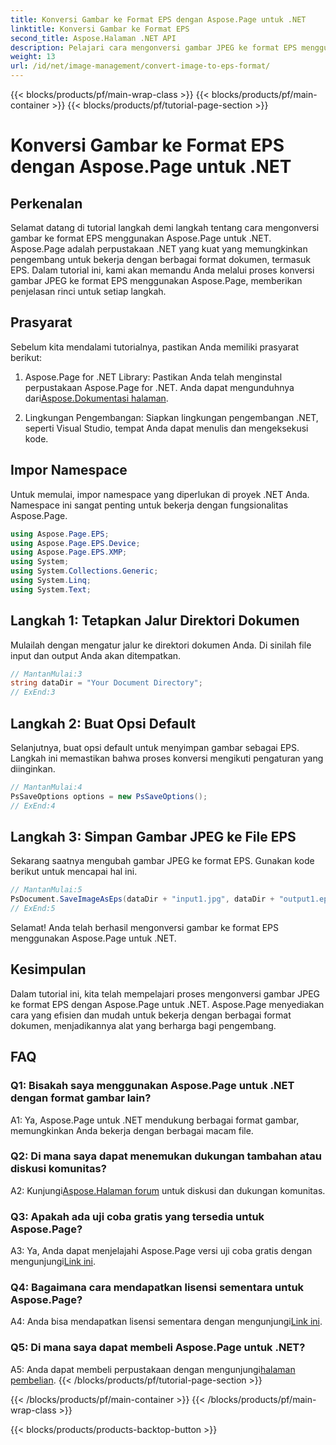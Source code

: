```yaml
---
title: Konversi Gambar ke Format EPS dengan Aspose.Page untuk .NET
linktitle: Konversi Gambar ke Format EPS
second_title: Aspose.Halaman .NET API
description: Pelajari cara mengonversi gambar JPEG ke format EPS menggunakan Aspose.Page untuk .NET. Panduan komprehensif dengan petunjuk langkah demi langkah.
weight: 13
url: /id/net/image-management/convert-image-to-eps-format/
---
```


{{< blocks/products/pf/main-wrap-class >}}
{{< blocks/products/pf/main-container >}}
{{< blocks/products/pf/tutorial-page-section >}}

# Konversi Gambar ke Format EPS dengan Aspose.Page untuk .NET

## Perkenalan

Selamat datang di tutorial langkah demi langkah tentang cara mengonversi gambar ke format EPS menggunakan Aspose.Page untuk .NET. Aspose.Page adalah perpustakaan .NET yang kuat yang memungkinkan pengembang untuk bekerja dengan berbagai format dokumen, termasuk EPS. Dalam tutorial ini, kami akan memandu Anda melalui proses konversi gambar JPEG ke format EPS menggunakan Aspose.Page, memberikan penjelasan rinci untuk setiap langkah.

## Prasyarat

Sebelum kita mendalami tutorialnya, pastikan Anda memiliki prasyarat berikut:

1.  Aspose.Page for .NET Library: Pastikan Anda telah menginstal perpustakaan Aspose.Page for .NET. Anda dapat mengunduhnya dari[Aspose.Dokumentasi halaman](https://reference.aspose.com/page/net/).

2. Lingkungan Pengembangan: Siapkan lingkungan pengembangan .NET, seperti Visual Studio, tempat Anda dapat menulis dan mengeksekusi kode.

## Impor Namespace

Untuk memulai, impor namespace yang diperlukan di proyek .NET Anda. Namespace ini sangat penting untuk bekerja dengan fungsionalitas Aspose.Page.

```csharp
using Aspose.Page.EPS;
using Aspose.Page.EPS.Device;
using Aspose.Page.EPS.XMP;
using System;
using System.Collections.Generic;
using System.Linq;
using System.Text;
```

## Langkah 1: Tetapkan Jalur Direktori Dokumen

Mulailah dengan mengatur jalur ke direktori dokumen Anda. Di sinilah file input dan output Anda akan ditempatkan.

```csharp
// MantanMulai:3
string dataDir = "Your Document Directory";
// ExEnd:3
```

## Langkah 2: Buat Opsi Default

Selanjutnya, buat opsi default untuk menyimpan gambar sebagai EPS. Langkah ini memastikan bahwa proses konversi mengikuti pengaturan yang diinginkan.

```csharp
// MantanMulai:4
PsSaveOptions options = new PsSaveOptions();
// ExEnd:4
```

## Langkah 3: Simpan Gambar JPEG ke File EPS

Sekarang saatnya mengubah gambar JPEG ke format EPS. Gunakan kode berikut untuk mencapai hal ini.

```csharp
// MantanMulai:5
PsDocument.SaveImageAsEps(dataDir + "input1.jpg", dataDir + "output1.eps", options);
// ExEnd:5
```

Selamat! Anda telah berhasil mengonversi gambar ke format EPS menggunakan Aspose.Page untuk .NET.

## Kesimpulan

Dalam tutorial ini, kita telah mempelajari proses mengonversi gambar JPEG ke format EPS dengan Aspose.Page untuk .NET. Aspose.Page menyediakan cara yang efisien dan mudah untuk bekerja dengan berbagai format dokumen, menjadikannya alat yang berharga bagi pengembang.

## FAQ

### Q1: Bisakah saya menggunakan Aspose.Page untuk .NET dengan format gambar lain?

A1: Ya, Aspose.Page untuk .NET mendukung berbagai format gambar, memungkinkan Anda bekerja dengan berbagai macam file.

### Q2: Di mana saya dapat menemukan dukungan tambahan atau diskusi komunitas?

 A2: Kunjungi[Aspose.Halaman forum](https://forum.aspose.com/c/page/39) untuk diskusi dan dukungan komunitas.

### Q3: Apakah ada uji coba gratis yang tersedia untuk Aspose.Page?

 A3: Ya, Anda dapat menjelajahi Aspose.Page versi uji coba gratis dengan mengunjungi[Link ini](https://releases.aspose.com/).

### Q4: Bagaimana cara mendapatkan lisensi sementara untuk Aspose.Page?

 A4: Anda bisa mendapatkan lisensi sementara dengan mengunjungi[Link ini](https://purchase.aspose.com/temporary-license/).

### Q5: Di mana saya dapat membeli Aspose.Page untuk .NET?

A5: Anda dapat membeli perpustakaan dengan mengunjungi[halaman pembelian](https://purchase.aspose.com/buy).
{{< /blocks/products/pf/tutorial-page-section >}}

{{< /blocks/products/pf/main-container >}}
{{< /blocks/products/pf/main-wrap-class >}}

{{< blocks/products/products-backtop-button >}}
